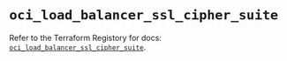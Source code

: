 # `oci_load_balancer_ssl_cipher_suite`

Refer to the Terraform Registory for docs: [`oci_load_balancer_ssl_cipher_suite`](https://registry.terraform.io/providers/oracle/oci/6.18.0/docs/resources/load_balancer_ssl_cipher_suite).
